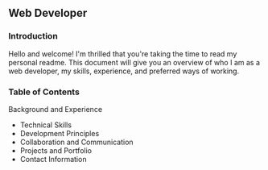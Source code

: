 ## Web Developer


### **Introduction**

Hello and welcome! I'm thrilled that you're taking the time to read my personal readme. This document will give you an overview of who I am as a web developer, my skills, experience, and preferred ways of working.

### Table of Contents
Background and Experience
- Technical Skills
- Development Principles
- Collaboration and Communication
- Projects and Portfolio
- Contact Information
